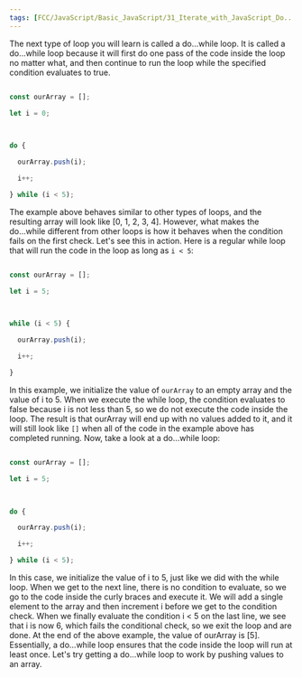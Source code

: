 ```yaml
---
tags: [FCC/JavaScript/Basic_JavaScript/31_Iterate_with_JavaScript_Do...While_Loops]
---
```

The next type of loop you will learn is called a do...while loop. It is called a do...while loop because it will first do one pass of the code inside the loop no matter what, and then continue to run the loop while the specified condition evaluates to true.

```js

const ourArray = [];

let i = 0;

  

do {

  ourArray.push(i);

  i++;

} while (i < 5);

```

The example above behaves similar to other types of loops, and the resulting array will look like [0, 1, 2, 3, 4]. However, what makes the do...while different from other loops is how it behaves when the condition fails on the first check. Let's see this in action. Here is a regular while loop that will run the code in the loop as long as `i < 5`:

```js

const ourArray = [];

let i = 5;

  

while (i < 5) {

  ourArray.push(i);

  i++;

}

```

In this example, we initialize the value of `ourArray` to an empty array and the value of i to 5. When we execute the while loop, the condition evaluates to false because i is not less than 5, so we do not execute the code inside the loop. The result is that ourArray will end up with no values added to it, and it will still look like `[]` when all of the code in the example above has completed running. Now, take a look at a do...while loop:

```js

const ourArray = [];

let i = 5;

  

do {

  ourArray.push(i);

  i++;

} while (i < 5);

```

In this case, we initialize the value of i to 5, just like we did with the while loop. When we get to the next line, there is no condition to evaluate, so we go to the code inside the curly braces and execute it. We will add a single element to the array and then increment i before we get to the condition check. When we finally evaluate the condition i < 5 on the last line, we see that i is now 6, which fails the conditional check, so we exit the loop and are done. At the end of the above example, the value of ourArray is [5]. Essentially, a do...while loop ensures that the code inside the loop will run at least once. Let's try getting a do...while loop to work by pushing values to an array.